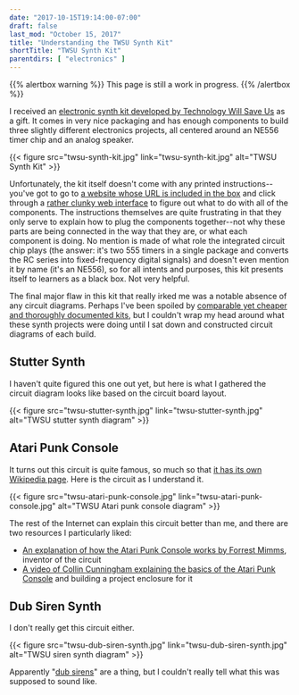 ```yaml
---
date: "2017-10-15T19:14:00-07:00"
draft: false
last_mod: "October 15, 2017"
title: "Understanding the TWSU Synth Kit"
shortTitle: "TWSU Synth Kit"
parentdirs: [ "electronics" ]
---
```


<div class="shortcode">
{{% alertbox warning %}}
This page is still a work in progress.
{{% /alertbox %}}
</div>

I received an [electronic synth kit developed by Technology Will Save
Us][twsu kit] as a gift.  It comes in very nice packaging and has enough
components to build three slightly different electronics projects, all
centered around an NE556 timer chip and an analog speaker.

<div class="shortcode">
{{< figure src="twsu-synth-kit.jpg" link="twsu-synth-kit.jpg" alt="TWSU Synth Kit" >}}
</div>

Unfortunately, the kit itself doesn't come with any printed instructions--you've
got to go to [a website whose URL is included in the box][insert url] and click
through a [rather clunky web interface][twsu manual] to figure out what to do
with all of the components.  The instructions themselves are quite frustrating
in that they only serve to explain how to plug the components together--not
why these parts are being connected in the way that they are, or what each
component is doing.  No mention is made of what role the integrated circuit
chip plays (the answer: it's two 555 timers in a single package and converts
the RC series into fixed-frequency digital signals) and doesn't even mention
it by name (it's an NE556), so for all intents and purposes, this kit presents
itself to learners as a black box.  Not very helpful.

The final major flaw in this kit that really irked me was a notable absence of
any circuit diagrams.  Perhaps I've been spoiled by [comparable yet cheaper and
thoroughly documented kits][velleman kit], but I couldn't wrap my head around
what these synth projects were doing until I sat down and constructed circuit
diagrams of each build.

## Stutter Synth

I haven't quite figured this one out yet, but here is what I gathered the
circuit diagram looks like based on the circuit board layout.

<div class="shortcode">
{{< figure src="twsu-stutter-synth.jpg" link="twsu-stutter-synth.jpg" alt="TWSU stutter synth diagram" >}}
</div>

## Atari Punk Console

It turns out this circuit is quite famous, so much so that [it has its own
Wikipedia page][atari punk console wikipedia].  Here is the circuit as I
understand it.

<div class="shortcode">
{{< figure src="twsu-atari-punk-console.jpg" link="twsu-atari-punk-console.jpg" alt="TWSU Atari punk console diagram" >}}
</div>

The rest of the Internet can explain this circuit better than me, and there are
two resources I particularly liked:

- [An explanation of how the Atari Punk Console works by Forrest Mimms][forrest mimms atari punk console explanation],
  inventor of the circuit
- [A video of Collin Cunningham explaining the basics of the Atari Punk Console][collin cunningham atari punk console explanation]
  and building a project enclosure for it

## Dub Siren Synth

I don't really get this circuit either.

<div class="shortcode">
{{< figure src="twsu-dub-siren-synth.jpg" link="twsu-dub-siren-synth.jpg" alt="TWSU siren synth diagram" >}}
</div>

Apparently "[dub sirens][]" are a thing, but I couldn't really tell what this
was supposed to sound like.

[twsu kit]: https://www.techwillsaveus.com/shop/synth-kit/
[insert url]: https://make.techwillsaveus.com/synth-kit/?utm_source=Insert
[twsu manual]: https://make.techwillsaveus.com/synth-kit/manual/
[velleman kit]: https://www.vellemanusa.com/products/view/?id=350680
[atari punk console wikipedia]: https://en.wikipedia.org/wiki/Atari_Punk_Console
[forrest mimms atari punk console explanation]: https://en.wikipedia.org/wiki/Atari_Punk_Console
[collin cunningham atari punk console explanation]: https://www.youtube.com/watch?v=jzs2Zo_mc4c
[dub sirens]: https://en.wikipedia.org/wiki/Dub_siren
